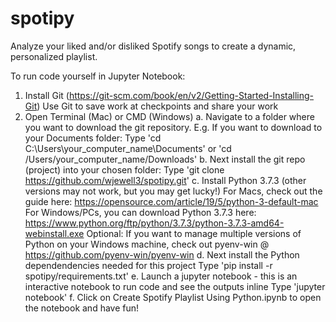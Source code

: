 # spotipy
Analyze your liked and/or disliked Spotify songs to create a dynamic, personalized playlist. 

To run code yourself in Jupyter Notebook:
1. Install Git (https://git-scm.com/book/en/v2/Getting-Started-Installing-Git)
        Use Git to save work at checkpoints and share your work 
2. Open Terminal (Mac) or CMD (Windows)
        a. Navigate to a folder where you want to download the git repository. 
            E.g. If you want to download to your Documents folder:
            Type 'cd C:\Users\your_computer_name\Documents' or 'cd /Users/your_computer_name/Downloads'
        b. Next install the git repo (project) into your chosen folder:
            Type 'git clone https://github.com/wjewell3/spotipy.git' 
        c. Install Python 3.7.3 (other versions may not work, but you may get lucky!)
            For Macs, check out the guide here: https://opensource.com/article/19/5/python-3-default-mac
            For Windows/PCs, you can download Python 3.7.3 here: https://www.python.org/ftp/python/3.7.3/python-3.7.3-amd64-webinstall.exe
            Optional: If you want to manage multiple versions of Python on your Windows machine, check out pyenv-win @ https://github.com/pyenv-win/pyenv-win
        d. Next install the Python dependendencies needed for this project
            Type 'pip install -r spotipy/requirements.txt'
        e. Launch a jupyter notebook - this is an interactive notebook to run code and see the outputs inline
            Type 'jupyter notebook'
        f. Click on Create Spotify Playlist Using Python.ipynb to open the notebook and have fun!